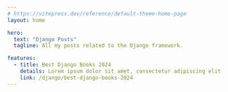 ```yaml
---
# https://vitepress.dev/reference/default-theme-home-page
layout: home

hero:
  text: "Django Posts"
  tagline: All my posts related to the Django framework.

features:
  - title: Best Django Books 2024
    details: Lorem ipsum dolor sit amet, consectetur adipiscing elit
    link: /django/best-django-books-2024
---
```


